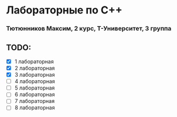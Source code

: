 # Лабораторные по C++
### Тютюнников Максим, 2 курс, Т-Университет, 3 группа  

## TODO:  
- [x] 1 лабораторная  
- [x] 2 лабораторная  
- [x] 3 лабораторная  
- [ ] 4 лабораторная  
- [ ] 5 лабораторная  
- [ ] 6 лабораторная  
- [ ] 7 лабораторная  
- [ ] 8 лабораторная  